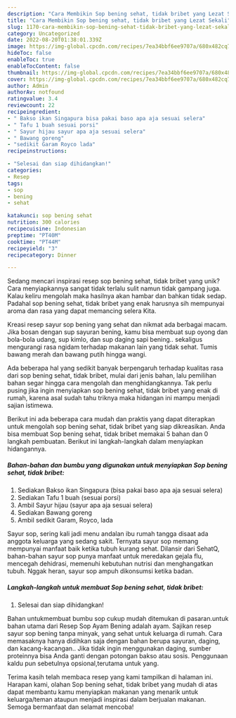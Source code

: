 ```yaml
---
description: "Cara Membikin Sop bening sehat, tidak bribet yang Lezat Sekali"
title: "Cara Membikin Sop bening sehat, tidak bribet yang Lezat Sekali"
slug: 1170-cara-membikin-sop-bening-sehat-tidak-bribet-yang-lezat-sekali
category: Uncategorized
date: 2022-08-20T01:38:01.339Z
image: https://img-global.cpcdn.com/recipes/7ea34bbf6ee9707a/680x482cq70/sop-bening-sehat-tidak-bribet-foto-resep-utama.jpg
hideToc: false
enableToc: true
enableTocContent: false
thumbnail: https://img-global.cpcdn.com/recipes/7ea34bbf6ee9707a/680x482cq70/sop-bening-sehat-tidak-bribet-foto-resep-utama.jpg
cover: https://img-global.cpcdn.com/recipes/7ea34bbf6ee9707a/680x482cq70/sop-bening-sehat-tidak-bribet-foto-resep-utama.jpg
author: Admin
authorAv: notfound
ratingvalue: 3.4
reviewcount: 22
recipeingredient:
- " Bakso ikan Singapura bisa pakai baso apa aja sesuai selera"
- " Tafu 1 buah sesuai porsi"
- " Sayur hijau sayur apa aja sesuai selera"
- " Bawang goreng"
- "sedikit Garam Royco lada"
recipeinstructions:

- "Selesai dan siap dihidangkan!"
categories:
- Resep
tags:
- sop
- bening
- sehat

katakunci: sop bening sehat 
nutrition: 300 calories
recipecuisine: Indonesian
preptime: "PT40M"
cooktime: "PT44M"
recipeyield: "3"
recipecategory: Dinner

---
```





Sedang mencari inspirasi resep sop bening sehat, tidak bribet yang unik? Cara menyiapkannya sangat tidak terlalu sulit namun tidak gampang juga. Kalau keliru mengolah maka hasilnya akan hambar dan bahkan tidak sedap. Padahal sop bening sehat, tidak bribet yang enak harusnya sih mempunyai aroma dan rasa yang dapat memancing selera Kita.





Kreasi resep sayur sop bening yang sehat dan nikmat ada berbagai macam. Jika bosan dengan sup sayuran bening, kamu bisa membuat sup oyong dan bola-bola udang, sup kimlo, dan sup daging sapi bening.. sekaligus mengurangi rasa ngidam terhadap makanan lain yang tidak sehat. Tumis bawang merah dan bawang putih hingga wangi.

Ada beberapa hal yang sedikit banyak berpengaruh terhadap kualitas rasa dari sop bening sehat, tidak bribet, mulai dari jenis bahan, lalu pemilihan bahan segar hingga cara mengolah dan menghidangkannya. Tak perlu pusing jika ingin menyiapkan sop bening sehat, tidak bribet yang enak di rumah, karena asal sudah tahu triknya maka hidangan ini mampu menjadi sajian istimewa.






Berikut ini ada beberapa cara mudah dan praktis yang dapat diterapkan untuk mengolah sop bening sehat, tidak bribet yang siap dikreasikan. Anda bisa membuat Sop bening sehat, tidak bribet memakai 5 bahan dan 0 langkah pembuatan. Berikut ini langkah-langkah dalam menyiapkan hidangannya.

<!--inarticleads1-->

##### Bahan-bahan dan bumbu yang digunakan untuk menyiapkan Sop bening sehat, tidak bribet:

1. Sediakan  Bakso ikan Singapura (bisa pakai baso apa aja sesuai selera)
1. Sediakan  Tafu 1 buah (sesuai porsi)
1. Ambil  Sayur hijau (sayur apa aja sesuai selera)
1. Sediakan  Bawang goreng
1. Ambil sedikit Garam, Royco, lada


Sayur sop, sering kali jadi menu andalan ibu rumah tangga disaat ada anggota keluarga yang sedang sakit. Ternyata sayur sop memang mempunyai manfaat baik ketika tubuh kurang sehat. Dilansir dari SehatQ, bahan-bahan sayur sop punya manfaat untuk meredakan gejala flu, mencegah dehidrasi, memenuhi kebutuhan nutrisi dan menghangatkan tubuh. Nggak heran, sayur sop ampuh dikonsumsi ketika badan. 

<!--inarticleads2-->

##### Langkah-langkah untuk membuat Sop bening sehat, tidak bribet:


1. Selesai dan siap dihidangkan!

Bahan untukmembuat bumbu sop cukup mudah ditemukan di pasaran.untuk bahan utama dari Resep Sop Ayam Bening adalah ayam. Sajikan resep sayur sop bening tanpa minyak, yang sehat untuk keluarga di rumah. Cara memasaknya hanya didihkan saja dengan bahan berupa sayuran, daging, dan kacang-kacangan.. Jika tidak ingin menggunakan daging, sumber proteinnya bisa Anda ganti dengan potongan bakso atau sosis. Penggunaan kaldu pun sebetulnya opsional,terutama untuk yang. 

Terima kasih telah membaca resep yang kami tampilkan di halaman ini. Harapan kami, olahan Sop bening sehat, tidak bribet yang mudah di atas dapat membantu kamu menyiapkan makanan yang menarik untuk keluarga/teman ataupun menjadi inspirasi dalam berjualan makanan. Semoga bermanfaat dan selamat mencoba!
